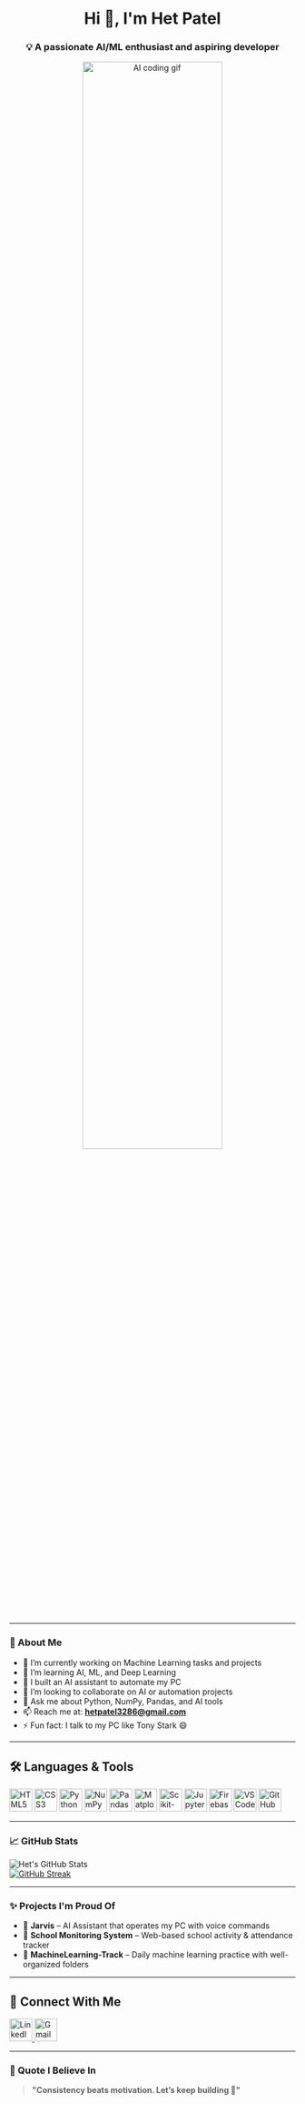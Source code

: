 <h1 align="center">Hi 👋, I'm Het Patel</h1>

<h3 align="center">💡 A passionate AI/ML enthusiast and aspiring developer</h3>


<p align="center">
  <img src="https://media.giphy.com/media/qgQUggAC3Pfv687qPC/giphy.gif" alt="AI coding gif" width="70%" />
</p>


---

### 🚀 About Me

- 🔭 I’m currently working on Machine Learning tasks and projects  
- 🌱 I’m learning AI, ML, and Deep Learning  
- 🤖 I built an AI assistant to automate my PC  
- 👯 I’m looking to collaborate on AI or automation projects  
- 💬 Ask me about Python, NumPy, Pandas, and AI tools  
- 📫 Reach me at: **hetpatel3286@gmail.com**  
- ⚡ Fun fact: I talk to my PC like Tony Stark 😄  

---



## 🛠️ Languages & Tools

<p align="left">
  <img src="https://cdn.jsdelivr.net/gh/devicons/devicon/icons/html5/html5-original.svg" alt="HTML5" width="40" height="40"/>
  <img src="https://cdn.jsdelivr.net/gh/devicons/devicon/icons/css3/css3-original.svg" alt="CSS3" width="40" height="40"/>
  <img src="https://cdn.jsdelivr.net/gh/devicons/devicon/icons/python/python-original.svg" alt="Python" width="40" height="40"/>
  <img src="https://cdn.jsdelivr.net/gh/devicons/devicon/icons/numpy/numpy-original.svg" alt="NumPy" width="40" height="40"/>
  <img src="https://cdn.jsdelivr.net/gh/devicons/devicon/icons/pandas/pandas-original.svg" alt="Pandas" width="40" height="40"/>
  <img src="https://matplotlib.org/_static/logo2_compressed.svg" alt="Matplotlib" width="40" height="40"/>
  <img src="https://upload.wikimedia.org/wikipedia/commons/0/05/Scikit_learn_logo_small.svg" alt="Scikit-learn" width="40" height="40"/>
  <img src="https://cdn.jsdelivr.net/gh/devicons/devicon/icons/jupyter/jupyter-original.svg" alt="Jupyter" width="40" height="40"/>
  <img src="https://cdn.jsdelivr.net/gh/devicons/devicon/icons/firebase/firebase-plain.svg" alt="Firebase" width="40" height="40"/>
  <img src="https://cdn.jsdelivr.net/gh/devicons/devicon/icons/vscode/vscode-original.svg" alt="VS Code" width="40" height="40"/>
  <img src="https://cdn.jsdelivr.net/gh/devicons/devicon/icons/github/github-original.svg" alt="GitHub" width="40" height="40"/>
</p>

---

### 📈 GitHub Stats

![Het's GitHub Stats](https://github-readme-stats.vercel.app/api?username=hetpatel1812&show_icons=true&theme=radical)  
[![GitHub Streak](https://git-hub-streak-stats.vercel.app?user=hetpatel1812&theme=swift&hide_border=true&border_radius=8&card_width=700)](https://git.io/streak-stats)





---
### ✨ Projects I'm Proud Of

- 🔹 **Jarvis** – AI Assistant that operates my PC with voice commands  
- 🔹 **School Monitoring System** – Web-based school activity & attendance tracker  
- 🔹 **MachineLearning-Track** – Daily machine learning practice with well-organized folders  

---

## 🔗 Connect With Me

<p align="left">
  <a href="https://www.linkedin.com/in/het-patel-94b334284/" target="_blank">
    <img src="https://cdn.jsdelivr.net/gh/devicons/devicon/icons/linkedin/linkedin-original.svg" alt="LinkedIn" width="40" height="40"/>
  </a>
  <a href="mailto:hetp3286@gmail.com" target="_blank">
    <img src="https://upload.wikimedia.org/wikipedia/commons/4/4e/Gmail_Icon.png" alt="Gmail" width="40" height="40"/>
  </a>

---

### 💬 Quote I Believe In

> **"Consistency beats motivation. Let’s keep building 🚀"**

